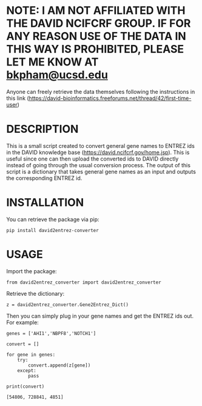 # NOTE: I AM NOT AFFILIATED WITH THE DAVID NCIFCRF GROUP. IF FOR ANY REASON USE OF THE DATA IN THIS WAY IS PROHIBITED, PLEASE LET ME KNOW AT bkpham@ucsd.edu

Anyone can freely retrieve the data themselves following the instructions in this link (https://david-bioinformatics.freeforums.net/thread/42/first-time-user)


# DESCRIPTION
This is a small script created to convert general gene names to ENTREZ ids in the DAVID knowledge base (https://david.ncifcrf.gov/home.jsp). This is useful since one can then upload the converted ids to DAVID directly instead of going through the usual conversion process. The output of this script is a dictionary that takes general gene names as an input and outputs the corresponding ENTREZ id.

# INSTALLATION

You can retrieve the package via pip:
```
pip install david2entrez-converter
```

# USAGE

Import the package:

```
from david2entrez_converter import david2entrez_converter
```
Retrieve the dictionary:

```
z = david2entrez_converter.Gene2Entrez_Dict()
```

Then you can simply plug in your gene names and get the ENTREZ ids out. For example:

```
genes = ['AHI1','NBPF8','NOTCH1']

convert = []

for gene in genes:
    try:
        convert.append(z[gene])
    except:
        pass
        
print(convert)
```

```
[54806, 728841, 4851]
```
